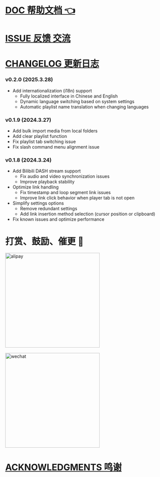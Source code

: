 # [DOC 帮助文档 👈](https://vcne5rvqxi9z.feishu.cn/wiki/KZSMwZk7JiyzFtkgmPUc8rHxnVh)

# [ISSUE 反馈 交流](https://vcne5rvqxi9z.feishu.cn/wiki/KZSMwZk7JiyzFtkgmPUc8rHxnVh#share-JcVadDDYzoViQNxltupcIrJxnSg)

# [CHANGELOG 更新日志](https://vcne5rvqxi9z.feishu.cn/wiki/KZSMwZk7JiyzFtkgmPUc8rHxnVh#share-QBqHdeY0VoHRKYxW42ec1M7Anyh)

### v0.2.0 (2025.3.28)
- Add internationalization (i18n) support
  - Fully localized interface in Chinese and English
  - Dynamic language switching based on system settings
  - Automatic playlist name translation when changing languages

### v0.1.9 (2024.3.27)
- Add bulk import media from local folders
- Add clear playlist function
- Fix playlist tab switching issue
- Fix slash command menu alignment issue

### v0.1.8 (2024.3.24)
- Add Bilibili DASH stream support
  - Fix audio and video synchronization issues
  - Improve playback stability
- Optimize link handling
  - Fix timestamp and loop segment link issues
  - Improve link click behavior when player tab is not open
- Simplify settings options
  - Remove redundant settings
  - Add link insertion method selection (cursor position or clipboard)
- Fix known issues and optimize performance


# 打赏、鼓励、催更 🎉

<div>
<img src="https://745201.xyz/e43d21e2c04f47ddcc294cd62a64e6f.jpg" alt="alipay" width="300" />
</div>
<br>
<div>
<img src="https://745201.xyz/c42d51ea098d3a8687eb50012d1689e.jpg" alt="wechat" width="300" />
</div>

# [ACKNOWLEDGMENTS 鸣谢](https://vcne5rvqxi9z.feishu.cn/wiki/KZSMwZk7JiyzFtkgmPUc8rHxnVh#share-PKecdG4eboPDjAxo4Apc0vuTnJb)